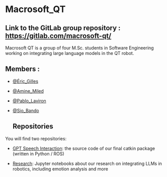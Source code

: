 # Macrosoft_QT

## Link to the GitLab group repository : https://gitlab.com/macrosoft-qt/

Macrosoft QT is a group of four M.Sc. students in Software Engineering working on integrating large language models in the QT robot.

## Members :

- [@Éric_Gilles
](https://gitlab.com/eric-gilles)
- [@Amine_Miled](https://gitlab.com/Muddinana)
- [@Pablo_Laviron](https://gitlab.com/pablolaviron)
- [@Sio_Bando](https://gitlab.com/siob10)

  ## Repositories
You will find two repositories:

- [GPT Speech Interaction](https://gitlab.com/macrosoft-qt/gpt_speech_interaction): the source code of our final catkin package (written in Python / ROS)

- [Research](https://gitlab.com/macrosoft-qt/research): Jupyter notebooks about our research on integrating LLMs in robotics, including emotion analysis and more

